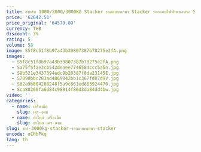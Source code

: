 ```yaml
---
title: สําหรับ 1000/2000/3000KG Stacker รอกแบบพกพา Stacker รอกแคบไฟฟ้าพาเลทรถ Stacker
price: '62642.51'
price_original: '64579.89'
currency: THB
discount: 3%
rating: 5
volume: 58
image: S5f8c51f8b97a43b39807387b78275e2fA.png
images:
  - S5f8c51f8b97a43b39807387b78275e2fA.png
  - Sa75f5fae3cb542deaee7746584ccc5a5n.jpg
  - S8b521e3437394edc9b20387f8da23145E.jpg
  - S7090bbc283ad4869842bb1c367fd07d9V.jpg
  - S62a9b804268248f5a9c861ed683924470.jpg
  - Sca88260fa6d84c98914f86d3da84dd4bw.jpg
video: ''
categories:
  - name: เครื่องมือ
    slug: เคร-องม
  - name: อะไหล่ เครื่องมือ
    slug: อะไหล-เคร-องม
slug: าหร-3000kg-stacker-รอกแบบพกพา-stacker
encode: oCHbPkq
lang: th
---
```

  